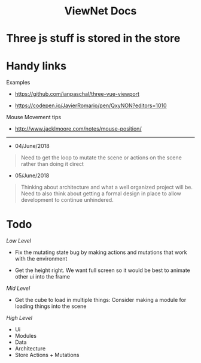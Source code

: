 <center><h1>ViewNet Docs</h1></center>

# Three js stuff is stored in the store

# Handy links

Examples
- https://github.com/ianpaschal/three-vue-viewport

- https://codepen.io/JavierRomario/pen/QxyNON?editors=1010

Mouse Movement tips
- http://www.jacklmoore.com/notes/mouse-position/
-------

- 04/June/2018
> Need to get the loop to mutate the scene or actions on the scene rather than doing it direct

- 05/June/2018
> Thinking about architecture and what a well organized project will be.  
> Need to also think about getting a formal design in place to allow development to continue unhindered.  

Todo
====

*Low Level*

- Fix the mutating state bug by making actions and mutations that work with the environment

- Get the height right. We want full screen so it would be best to animate other ui into the frame

*Mid Level*

- Get the cube to load in multiple things: Consider making a module for loading things into the scene

*High Level*
- Ui
- Modules
- Data
- Architecture
- Store Actions + Mutations
